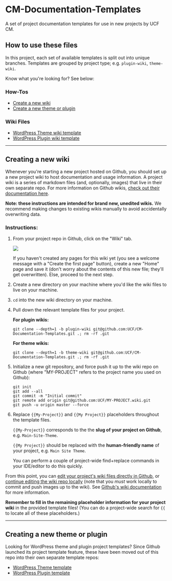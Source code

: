 # CM-Documentation-Templates

A set of project documentation templates for use in new projects by UCF CM.


## How to use these files

In this project, each set of available templates is split out into unique branches.  Templates are grouped by project type; e.g. `plugin-wiki`, `theme-wiki`.

Know what you're looking for?  See below:

### How-Tos
- [Create a new wiki](#creating-a-new-wiki)
- [Create a new theme or plugin](#creating-a-new-theme-or-plugin)

### Wiki Files
- [WordPress Theme wiki template](https://github.com/UCF/CM-Documentation-Templates/tree/theme-wiki)
- [WordPress Plugin wiki template](https://github.com/UCF/CM-Documentation-Templates/tree/plugin-wiki)

-----

## Creating a new wiki

Whenever you're starting a new project hosted on Github, you should set up a new project wiki to host documentation and usage information.  A project wiki is a series of markdown files (and, optionally, images) that live in their own separate repo.  For more information on Github wikis, [check out their documentation here](https://help.github.com/articles/about-github-wikis/).

**Note: these instructions are intended for brand new, unedited wikis.**  We recommend making changes to existing wikis manually to avoid accidentally overwriting data.

### Instructions:

1. From your project repo in Github, click on the "Wiki" tab.

    <img src="https://help.github.com/assets/images/help/wiki/wiki_menu_link.png">

    If you haven't created any pages for this wiki yet (you see a welcome message with a "Create the first page" button), create a new "Home" page and save it (don't worry about the contents of this new file; they'll get overwritten).  Else, proceed to the next step.

2. Create a new directory on your machine where you'd like the wiki files to live on your machine.

3. `cd` into the new wiki directory on your machine.

4. Pull down the relevant template files for your project.

    **For plugin wikis:**

    `git clone --depth=1 -b plugin-wiki git@github.com:UCF/CM-Documentation-Templates.git .; rm -rf .git`

    **For theme wikis:**

    `git clone --depth=1 -b theme-wiki git@github.com:UCF/CM-Documentation-Templates.git .; rm -rf .git`

5. Initialize a new git repository, and force push it up to the wiki repo on Github (where "MY-PROJECT" refers to the project name you used on Github):

    ```
    git init
    git add --all
    git commit -m "Initial commit"
    git remote add origin git@github.com:UCF/MY-PROJECT.wiki.git
    git push -u origin master --force
    ```

6. Replace `{{My-Project}}` and `{{My Project}}` placeholders throughout the template files.

    `{{My-Project}}` corresponds to the the **slug of your project on Github**, e.g. `Main-Site-Theme`.

    `{{My Project}}` should be replaced with the **human-friendly name** of your project, e.g. `Main Site Theme`.

    You can perform a couple of project-wide find+replace commands in your IDE/editor to do this quickly.

From this point, you can [edit your project's wiki files directly in Github](https://help.github.com/articles/adding-wiki-pages-via-the-online-interface/), or [continue editing the wiki repo locally](https://help.github.com/articles/adding-and-editing-wiki-pages-locally/) (note that you _must_ work locally to commit and push images up to the wiki).  See [Github's wiki documentation](https://help.github.com/articles/about-github-wikis/#further-reading) for more information.

**Remember to fill in the remaining placeholder information for your project wiki** in the provided template files! (You can do a project-wide search for `{{` to locate all of these placeholders.)

-----

## Creating a new theme or plugin

Looking for WordPress theme and plugin project templates?  Since Github launched its project template feature, these have been moved out of this repo into their own separate template repos:

- [WordPress Theme template](https://github.com/UCF/CM-WP-Theme-Template)
- [WordPress Plugin template](https://github.com/UCF/CM-WP-Plugin-Template)
